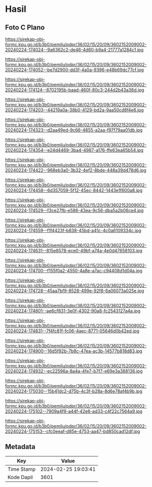 # Hasil

## Foto C Plano

https://sirekap-obj-formc.kpu.go.id/b3b0/pemilu/pdpr/36/02/15/20/09/3602152009002-20240224-174024--9a6362c2-de46-4d60-b9a4-21777a1284c1.jpg

https://sirekap-obj-formc.kpu.go.id/b3b0/pemilu/pdpr/36/02/15/20/09/3602152009002-20240224-174052--be7d2900-dd3f-4a0a-9396-e48b69dc77cf.jpg

https://sirekap-obj-formc.kpu.go.id/b3b0/pemilu/pdpr/36/02/15/20/09/3602152009002-20240224-174124--8702195b-baad-460f-80c3-244d2b43a36d.jpg

https://sirekap-obj-formc.kpu.go.id/b3b0/pemilu/pdpr/36/02/15/20/09/3602152009002-20240224-174203--44219a0a-38b0-4129-bd2a-9aa50cd8f4e6.jpg

https://sirekap-obj-formc.kpu.go.id/b3b0/pemilu/pdpr/36/02/15/20/09/3602152009002-20240224-174323--d2aa49ed-9c66-4855-a2aa-f97f79aa01db.jpg

https://sirekap-obj-formc.kpu.go.id/b3b0/pemilu/pdpr/36/02/15/20/09/3602152009002-20240224-174354--e24d4469-3ba4-4987-a176-ffe63ea65b54.jpg

https://sirekap-obj-formc.kpu.go.id/b3b0/pemilu/pdpr/36/02/15/20/09/3602152009002-20240224-174422--968eb3a0-3b32-4ef2-8bde-448a39d478d6.jpg

https://sirekap-obj-formc.kpu.go.id/b3b0/pemilu/pdpr/36/02/15/20/09/3602152009002-20240224-174458--6d357059-5f12-45ec-8442-1443e1f600a8.jpg

https://sirekap-obj-formc.kpu.go.id/b3b0/pemilu/pdpr/36/02/15/20/09/3602152009002-20240224-174529--f3ce27fb-e586-43ea-9c56-dba5a2b06ce4.jpg

https://sirekap-obj-formc.kpu.go.id/b3b0/pemilu/pdpr/36/02/15/20/09/3602152009002-20240224-174559--f1f4423f-b838-45bd-a41c-4c0a6109334c.jpg

https://sirekap-obj-formc.kpu.go.id/b3b0/pemilu/pdpr/36/02/15/20/09/3602152009002-20240224-174631--815e8578-ece0-49bf-a74a-4e0d47658103.jpg

https://sirekap-obj-formc.kpu.go.id/b3b0/pemilu/pdpr/36/02/15/20/09/3602152009002-20240224-174700--f155f0a2-4550-4a8e-a7ac-c94408d1d04a.jpg

https://sirekap-obj-formc.kpu.go.id/b3b0/pemilu/pdpr/36/02/15/20/09/3602152009002-20240224-174728--45aa7bf9-8528-499e-92f8-6a06073a025e.jpg

https://sirekap-obj-formc.kpu.go.id/b3b0/pemilu/pdpr/36/02/15/20/09/3602152009002-20240224-174801--ae6cf831-3e0f-4302-90a8-fc2543127a4a.jpg

https://sirekap-obj-formc.kpu.go.id/b3b0/pemilu/pdpr/36/02/15/20/09/3602152009002-20240224-174831--7f4fc81f-fc06-4aec-8771-05646d0b42ed.jpg

https://sirekap-obj-formc.kpu.go.id/b3b0/pemilu/pdpr/36/02/15/20/09/3602152009002-20240224-174900--16d5f92b-7b8c-47ea-ac3b-14577b818d83.jpg

https://sirekap-obj-formc.kpu.go.id/b3b0/pemilu/pdpr/36/02/15/20/09/3602152009002-20240224-174932--ec22596a-8a4a-4fe7-b7f7-e69e3a388136.jpg

https://sirekap-obj-formc.kpu.go.id/b3b0/pemilu/pdpr/36/02/15/20/09/3602152009002-20240224-175030--15b41dc2-d75b-4c3f-b28a-8d6e78af4b9b.jpg

https://sirekap-obj-formc.kpu.go.id/b3b0/pemilu/pdpr/36/02/15/20/09/3602152009002-20240224-175102--7909a4f9-a44f-42e6-ad33-c4f22c7564a9.jpg

https://sirekap-obj-formc.kpu.go.id/b3b0/pemilu/pdpr/36/02/15/20/09/3602152009002-20240224-175153--cfc0eeaf-d85e-4753-aa47-bd850cad12df.jpg


## Metadata

| Key        | Value               |
| ---------- | ------------------- |
| Time Stamp | 2024-02-25 19:03:41 |
| Kode Dapil | 3601                |



